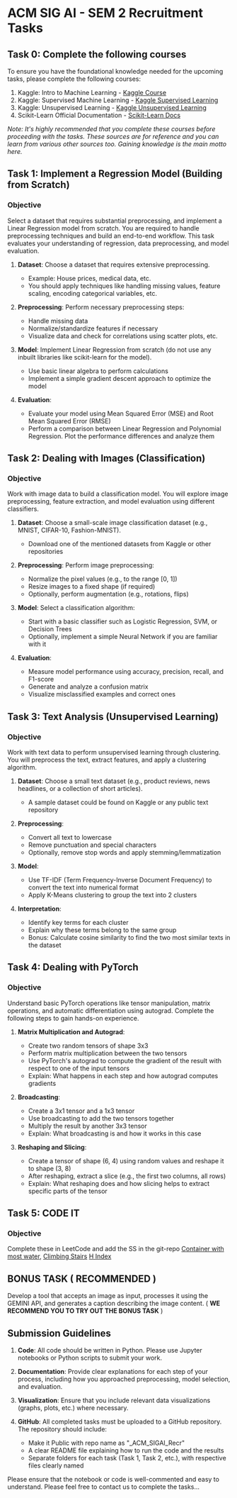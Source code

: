 # ACM SIG AI - SEM 2 Recruitment Tasks

## Task 0: Complete the following courses
To ensure you have the foundational knowledge needed for the upcoming tasks, please complete the following courses:

1. Kaggle: Intro to Machine Learning - [Kaggle Course](https://www.kaggle.com/learn/intro-to-machine-learning)
2. Kaggle: Supervised Machine Learning - [Kaggle Supervised Learning](https://www.kaggle.com/learn/supervised-learning)
3. Kaggle: Unsupervised Learning - [Kaggle Unsupervised Learning](https://www.almabetter.com/bytes/tutorials/data-science/unsupervised-learning)
4. Scikit-Learn Official Documentation - [Scikit-Learn Docs](https://scikit-learn.org/stable/user_guide.html)

*Note: It's highly recommended that you complete these courses before proceeding with the tasks. These sources are for reference and you can learn from various other sources too. Gaining knowledge is the main motto here.*

## Task 1: Implement a Regression Model (Building from Scratch)

### Objective
Select a dataset that requires substantial preprocessing, and implement a Linear Regression model from scratch. You are required to handle preprocessing techniques and build an end-to-end workflow. This task evaluates your understanding of regression, data preprocessing, and model evaluation.

1. **Dataset**: Choose a dataset that requires extensive preprocessing.
   - Example: House prices, medical data, etc.
   - You should apply techniques like handling missing values, feature scaling, encoding categorical variables, etc.

2. **Preprocessing**: Perform necessary preprocessing steps:
   - Handle missing data
   - Normalize/standardize features if necessary
   - Visualize data and check for correlations using scatter plots, etc.

3. **Model**: Implement Linear Regression from scratch (do not use any inbuilt libraries like scikit-learn for the model).
   - Use basic linear algebra to perform calculations
   - Implement a simple gradient descent approach to optimize the model

4. **Evaluation**:
   - Evaluate your model using Mean Squared Error (MSE) and Root Mean Squared Error (RMSE)
   - Perform a comparison between Linear Regression and Polynomial Regression. Plot the performance differences and analyze them

## Task 2: Dealing with Images (Classification)

### Objective
Work with image data to build a classification model. You will explore image preprocessing, feature extraction, and model evaluation using different classifiers.

1. **Dataset**: Choose a small-scale image classification dataset (e.g., MNIST, CIFAR-10, Fashion-MNIST).
   - Download one of the mentioned datasets from Kaggle or other repositories

2. **Preprocessing**: Perform image preprocessing:
   - Normalize the pixel values (e.g., to the range [0, 1])
   - Resize images to a fixed shape (if required)
   - Optionally, perform augmentation (e.g., rotations, flips)

3. **Model**: Select a classification algorithm:
   - Start with a basic classifier such as Logistic Regression, SVM, or Decision Trees
   - Optionally, implement a simple Neural Network if you are familiar with it

4. **Evaluation**:
   - Measure model performance using accuracy, precision, recall, and F1-score
   - Generate and analyze a confusion matrix
   - Visualize misclassified examples and correct ones

## Task 3: Text Analysis (Unsupervised Learning)

### Objective
Work with text data to perform unsupervised learning through clustering. You will preprocess the text, extract features, and apply a clustering algorithm.

1. **Dataset**: Choose a small text dataset (e.g., product reviews, news headlines, or a collection of short articles).
   - A sample dataset could be found on Kaggle or any public text repository

2. **Preprocessing**:
   - Convert all text to lowercase
   - Remove punctuation and special characters
   - Optionally, remove stop words and apply stemming/lemmatization

3. **Model**:
   - Use TF-IDF (Term Frequency-Inverse Document Frequency) to convert the text into numerical format
   - Apply K-Means clustering to group the text into 2 clusters

4. **Interpretation**:
   - Identify key terms for each cluster
   - Explain why these terms belong to the same group
   - Bonus: Calculate cosine similarity to find the two most similar texts in the dataset

## Task 4: Dealing with PyTorch

### Objective
Understand basic PyTorch operations like tensor manipulation, matrix operations, and automatic differentiation using autograd. Complete the following steps to gain hands-on experience.

1. **Matrix Multiplication and Autograd**:
   - Create two random tensors of shape 3x3
   - Perform matrix multiplication between the two tensors
   - Use PyTorch's autograd to compute the gradient of the result with respect to one of the input tensors
   - Explain: What happens in each step and how autograd computes gradients

2. **Broadcasting**:
   - Create a 3x1 tensor and a 1x3 tensor
   - Use broadcasting to add the two tensors together
   - Multiply the result by another 3x3 tensor
   - Explain: What broadcasting is and how it works in this case

3. **Reshaping and Slicing**:
   - Create a tensor of shape (6, 4) using random values and reshape it to shape (3, 8)
   - After reshaping, extract a slice (e.g., the first two columns, all rows)
   - Explain: What reshaping does and how slicing helps to extract specific parts of the tensor
  
## Task 5: CODE IT
### Objective
Complete these in LeetCode and add the SS in the git-repo
[Container with most water](https://leetcode.com/problems/container-with-most-water/), [Climbing Stairs](https://leetcode.com/problems/climbing-stairs/description/)
[H Index](https://leetcode.com/problems/h-index/?envType=study-plan-v2&envId=top-interview-150)

## BONUS TASK ( RECOMMENDED )
Develop a tool that accepts an image as input, processes it using the GEMINI API, and generates a caption describing the image content.
( **WE RECOMMEND YOU TO TRY OUT THE BONUS TASK** )

## Submission Guidelines

1. **Code**: All code should be written in Python. Please use Jupyter notebooks or Python scripts to submit your work.

2. **Documentation**: Provide clear explanations for each step of your process, including how you approached preprocessing, model selection, and evaluation.

3. **Visualization**: Ensure that you include relevant data visualizations (graphs, plots, etc.) where necessary.

4. **GitHub**: All completed tasks must be uploaded to a GitHub repository. The repository should include:
   - Make it Public with repo name as "<yourname>_ACM_SIGAI_Recr"
   - A clear README file explaining how to run the code and the results
   - Separate folders for each task (Task 1, Task 2, etc.), with respective files clearly named

Please ensure that the notebook or code is well-commented and easy to understand.
Please feel free to contact us to complete the tasks...

